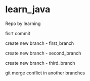 # learn_java
Repo by learning

fisrt commit

create new branch - first_branch

create new branch - second_branch

create new branch - third_branch

git merge conflict in another branches